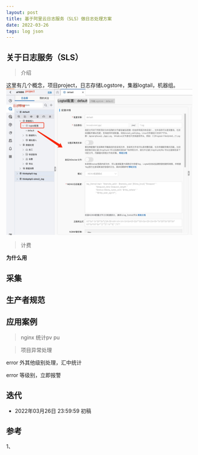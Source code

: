 ```yaml
---
layout: post 
title: 基于阿里云日志服务（SLS）做日志处理方案
date: 2022-03-26 
tags: log json
---
```


## 关于日志服务（SLS）

> 介绍

这里有几个概念，项目project，日志存储Logstore，集器logtail，机器组。
![](../img/log-system/log-system_1.jpg)


> 计费

**为什么用**

## 采集


## 生产者规范

## 应用案例

> nginx 统计pv pu

> 项目异常处理

error 外其他级别处理，汇中统计

error 等级别，立即报警



## 迭代

* 2022年03月26日 23:59:59 初稿

## 参考

1、